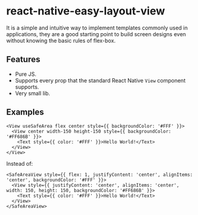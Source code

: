 # react-native-easy-layout-view

It is a simple and intuitive way to implement templates commonly used in applications, they are a good starting point to build screen designs even without knowing the basic rules of flex-box.

## Features
- Pure JS.
- Supports every prop that the standard React Native `View` component supports.
- Very small lib.

## Examples


```
<View useSafeArea flex center style={{ backgroundColor: '#FFF' }}>
  <View center width-150 height-150 style={{ backgroundColor: '#FF686B' }}>
    <Text style={{ color: '#FFF' }}>Hello World!</Text>
  </View>
</View>
```
Instead of:
```
<SafeAreaView style={{ flex: 1, justifyContent: 'center', alignItems: 'center', backgroundColor: '#FFF' }}>
  <View style={{ justifyContent: 'center', alignItems: 'center', width: 150, height: 150, backgroundColor: '#FF686B' }}>
    <Text style={{ color: '#FFF' }}>Hello World!</Text>
  </View>
</SafeAreaView>
```